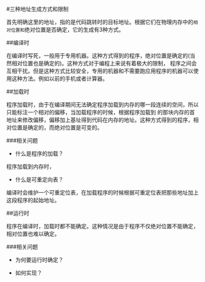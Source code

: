 #三种地址生成方式和限制

首先明确这里的地址，指的是代码跳转时的目标地址。根据它们在物理内存中的`相对位置和`绝对位置是否确定，它的生成有3种方式。

##编译时

在编译时写死，一般用于专用机器。这种方式得到的程序，绝对位置是确定的(当然相对位置也是确定的)。这种方式对于编程上来说有着极大的限制，
程序之间会互相干扰。但是这种方式比较安全，专用的机器和不需要跑应用程序的机器可以使用这种方法。例如以前的手机或者计算器。

##加载时

程序加载时，由于在编译期间无法确定程序加载到内存的哪一段连续的空间，所以只能标注一个相对的偏移，当加载程序的时候，根据程序加载到
的那块内存的首地址来修改偏移，偏移加上基址得到代码在内存的地址。这种方式得到的程序，相对位置是确定的，而绝对位置是可变的。

###相关问题

+ 什么是程序的加载？

程序加载到内存时，

+ 什么是可重定向表？

编译时会维护一个可重定位表，在加载程序的时候根据可重定位表把那些地址加上这段程序的起始地址。

##运行时

程序在编译时，加载时都不能确定。这种情况是由于程序不仅绝对位置不能确定，相对位置也难以确定。

###相关问题

+ 为何要运行时确定？

+ 如何实现？

